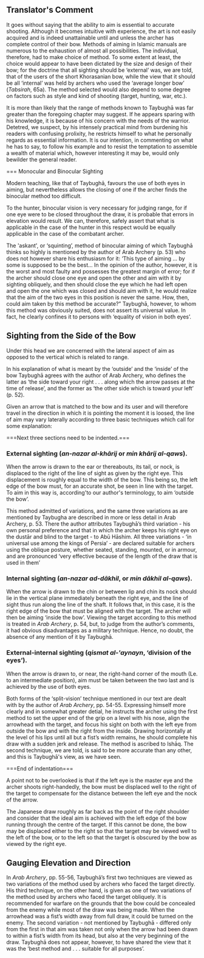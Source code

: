 ## Translator's Comment

It goes without saying that the ability to aim is essential to accurate shooting. Although it becomes intuitive with experience, the art is not easily acquired and is indeed unattainable until and unless the archer has complete control of their bow. Methods of aiming in Islamic manuals are numerous to the exhaustion of almost all possibilities. The individual, therefore, had to make choice of method. To some extent at least, the choice would appear to have been dictated by the size and design of their bow; for the doctrine that all sighting should be ‘external’ was, we are told, that of the users of the short Khorasanian bow, while the view that it should be all ‘internal’ was held by archers who used the ‘average longer bow’ (*Tabsirah*, 65a). The method selected would also depend to some degree on factors such as style and kind of shooting (target, hunting, war, etc.).

It is more than likely that the range of methods known to Taybughā was far greater than the foregoing chapter may suggest. If he appears sparing with his knowledge, it is because of his concern with the needs of the warrior. Detetred, we suspect, by his intensely practical mind from burdening his readers with confusing prolixity, he restricts himself to what he personally regards as essential information. It is our intention, in commenting on what he has to say, to follow his example and to resist the temptation to assemble a wealth of material which, however interesting it may be, would only bewilder the general reader.

=== Monocular and Binocular Sighting

Modern teaching, like that of Taybughā, favours the use of both eyes in aiming, but nevertheless allows the closing of one if the archer finds the binocular method too difficult.

To the hunter, binocular vision is very necessary for judging range, for if one eye were to be closed throughout the draw, it is  probable that errors in elevation would result. We can, therefore, safely assert that what is applicable in the case of the hunter in this respect would be equally applicable in the case of the combatant archer.

The 'askant', or ‘squinting’, method of binocular aiming of which Taybughā thinks so highly is mentioned by the author of Arab Archery (p. 53) who does not however share his enthusiasm for it: ‘This type of aiming ... by some is supposed to be the best... In the opinion of the author, however, it is the worst and most faulty and possesses the greatest margin of error; for if the archer should close one eye and open the other and aim with it by sighting obliquely, and then should close the eye which he had left open and open the one which was closed and should aim with it, he would realize that the aim of the two eyes in this position is never the same.  How, then, could aim taken by this method be accurate?” Taybughā, however, to whom this method was obviously suited, does not assert its universal value. In fact, he clearly confines it to persons with ‘equality of vision in both eyes’.

## Sighting from the Side of the Bow

Under this head we are concerned with the lateral aspect of aim as opposed to the vertical which is related to range.

In his explanation of what is meant by the ‘outside’ and the ‘inside’ of the bow Taybughā agrees with the author of Arab Archery, who defines the latter as ‘the side toward your right . . . along which the arrow passes at the time of release’, and the former as ‘the other side which is toward your left’ (p. 52).

Given an arrow that is matched to the bow and its user and will therefore travel in the direction in which it is pointing the moment it is loosed, the line of aim may vary laterally according to three basic techniques which call for some explanation:

===Next three sections need to be indented.===

### External sighting (*an-nazar al-khārij* or *min khārij al-qaws*).

When the arrow is drawn to the ear or thereabouts, its tail, or nock, is displaced to the right of the line of sight as given by the right eye. This displacement is roughly equal to the width of the bow. This being so, the left edge of the bow must, for an accurate shot, be seen in line with the target. To aim in this way is, according'to our author's terminology, to aim ‘outside the bow’.

This method admitted of variations, and the same three variations as are mentioned by Taybugha are described in more or less detail in Arab Archery, p. 53. There the author attributes Taybughā’s third variation - his own personal preference and that in which the archer keeps his right eye on the dustār and blind to the target - to Abū Hāshim. All three variations - ‘in universal use among the kings of Persia’ - are declared suitable for archers using the oblique posture, whether seated, standing, mounted, or in armour, and are pronounced ‘very effective because of the length of the draw that is used in them’

### Internal sighting (*an-nazar ad-dākhil*, or *min dākhil al-qaws*).

When the arrow is drawn to the chin or between lip and chin its nock should lie in the vertical plane immediately beneath the right eye, and the line of sight thus run along the line of the shaft. It follows that, in this case, it is the right edge of the bow that must be aligned with the target. The archer will then be aiming ‘inside the bow’. Viewing the target according to this method is treated in *Arab Archery*, p. 54, but, to judge from the author’s comments, it had obvious disadvantages as a military technique.  Hence, no doubt, the absence of any mention of it by Taybughā.

### External-internal sighting (*qismat al-'aynayn*, ‘division of the eyes’).

When the arrow is drawn to, or near, the right-hand corner of the mouth (Le. to an intermediate position), aim must be taken between the two last and is achieved by the use of both eyes.

Both forms of the ‘split-vision’ technique mentioned in our text are dealt with by the author of *Arab Archery*, pp. 54-55. Expressing himself more clearly and in somewhat greater detial, he instructs the archer using the first method to set the upper end of the grip on a level with his nose, align the arrowhead with the target, and focus his sight on both with the left eye from outside the bow and with the right from the inside. Drawing horizontally at the level of his lips until all but a fist’s width remains, he should complete his draw with a sudden jerk and release. The method is ascribed to Ishāq. The second technique, we are told, is said to be more accurate than any other, and this is Taybughā's view, as we have seen.

===End of indentation===

A point not to be overlooked is that if the left eye is the master eye and the archer shoots right-handedly, the bow must be displaced well to the right of the target to compensate for the distance between the left eye and the nock of the arrow.

The Japanese draw roughly as far back as the point of the right shoulder and consider that the ideal aim is achieved with the left edge of thé bow running through the centre of the target. If this cannot be done, the bow may be displaced either to the right so that the target may be viewed well to the left of the bow, or to the left so that the target is obscured by the bow as viewed by the right eye.

## Gauging Elevation and Direction

In *Arab Archery*, pp. 55-56, Taybughā’s first two techniques are viewed as two variations of the method used by archers who faced the target directly.  His third technique, on the other hand, is given as one of two variations of the method used by archers who faced the target obliquely. It is recommended for warfare on the grounds that the bow could be concealed from the enemy while most of the draw was being made. When the arrowhead was a fist’s width away from full draw, it could be turned on the enemy. The second variation - not mentioned by Taybughā - differed only from the first in that aim was taken not only when the arrow had been drawn to within a fist’s width from its head, but also at the very beginning of the draw. Taybughā does not appear, however, to have shared the view that it was the ‘best method and . . . suitable for all purposes’.
